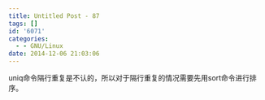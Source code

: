 ```yaml
---
title: Untitled Post - 87
tags: []
id: '6071'
categories:
  - - GNU/Linux
date: 2014-12-06 21:03:06
---
```


uniq命令隔行重复是不认的，所以对于隔行重复的情况需要先用sort命令进行排序。